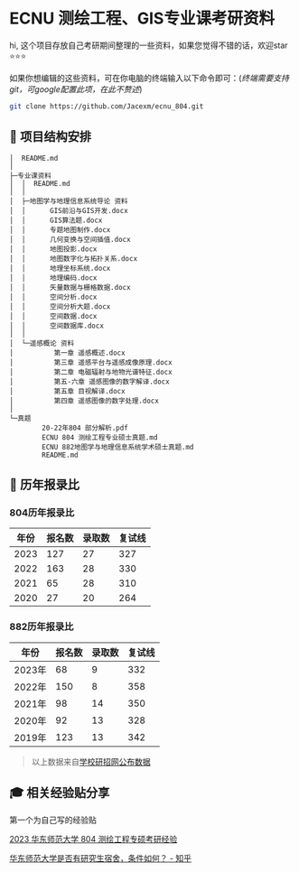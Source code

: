 # ECNU 测绘工程、GIS专业课考研资料

hi, 这个项目存放自己考研期间整理的一些资料，如果您觉得不错的话，欢迎star :star::star::star:

如果你想编辑的这些资料，可在你电脑的终端输入以下命令即可：(_终端需要支持git，可google配置此项，在此不赘述_)

```bash
git clone https://github.com/Jacexm/ecnu_804.git
```

## :open_file_folder: 项目结构安排

```
│  README.md
│
├─专业课资料
│  │  README.md
│  │
│  ├─地图学与地理信息系统导论 资料
│  │      GIS前沿与GIS开发.docx
│  │      GIS算法题.docx
│  │      专题地图制作.docx
│  │      几何变换与空间插值.docx
│  │      地图投影.docx
│  │      地图数字化与拓扑关系.docx
│  │      地理坐标系统.docx
│  │      地理编码.docx
│  │      矢量数据与栅格数据.docx
│  │      空间分析.docx
│  │      空间分析大题.docx
│  │      空间数据.docx
│  │      空间数据库.docx
│  │
│  └─遥感概论 资料
│          第一章 遥感概述.docx
│          第三章 遥感平台与遥感成像原理.docx
│          第二章 电磁辐射与地物光谱特征.docx
│          第五-六章 遥感图像的数字解译.docx 
│          第五章 目视解译.docx
│          第四章 遥感图像的数字处理.docx    
│
└─真题
        20-22年804 部分解析.pdf
        ECNU 804 测绘工程专业硕士真题.md
        ECNU 882地图学与地理信息系统学术硕士真题.md
        README.md
```

## :rainbow: 历年报录比
### 804历年报录比
|年份|报名数|录取数|复试线|
|-|-|-|-|
|2023|127|27|327|
|2022|163|28|330|
|2021|65|28|310|
|2020|27|20|264|


### 882历年报录比
|年份|报名数|录取数|复试线|
|-|-|-|-|
|2023年|68|9|332|
|2022年|150|8|358|
|2021年|98|14|350|
|2020年|92|13|328|
|2019年|123|13|342|

> 以上数据来自[学校研招网公布数据](https://yjszs.ecnu.edu.cn/lnssblsj/list.htm)


## :mortar_board: 相关经验贴分享
第一个为自己写的经验贴

[2023 华东师范大学 804 测绘工程专硕考研经验 ](https://zhuanlan.zhihu.com/p/646263963)


[华东师范大学是否有研究生宿舍，条件如何？ - 知乎](https://www.zhihu.com/question/354560107)